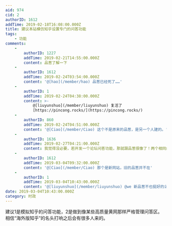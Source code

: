 ```yaml
---
aid: 974
cid: 2
authorID: 1612
addTime: 2019-02-18T16:08:00.000Z
title: 建议本站模仿知乎设置专门的问答功能
tags:
    - 功能
comments:
    -
        authorID: 1227
        addTime: 2019-02-21T14:55:00.000Z
        content: 品葱了解一下
    -
        authorID: 1612
        addTime: 2019-02-24T03:54:00.000Z
        content: '@[hao](/member/hao) 品葱已经死了……'
    -
        authorID: 1
        addTime: 2019-02-24T04:38:00.000Z
        content: >-
            @[liuyunshuo](/member/liuyunshuo) 复活了
            [https://pincong.rocks/](https://pincong.rocks/)
    -
        authorID: 860
        addTime: 2019-02-24T04:51:00.000Z
        content: '@[Ciao](/member/Ciao) 这个不是原来的品葱，是另一个人建的。'
    -
        authorID: 1636
        addTime: 2019-02-27T04:21:00.000Z
        content: 我觉得没必要，若开发一个论坛问答功能，那就跟品葱很像了！两个相同的网站，反而会削弱本站的吸引力！
    -
        authorID: 1612
        addTime: 2019-03-04T09:32:00.000Z
        content: '@[Ciao](/member/Ciao) 那个是新网站，旧的品葱并不在'
    -
        authorID: 1
        addTime: 2019-03-04T10:43:00.000Z
        content: '@[liuyunshuo](/member/liuyunshuo) @we 新品葱不也挺好的么？'
date: 2019-03-04T10:43:00.000Z
category: 时政
---
```


建议1是模拟知乎的问答功能，2是做到像某些高质量黄网那样严格管理问答区。 相信“海外版知乎”的名头打响之后会有很多人来的。
